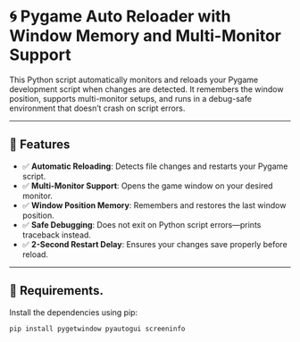 # 🌀 Pygame Auto Reloader with Window Memory and Multi-Monitor Support

This Python script automatically monitors and reloads your Pygame development script when changes are detected. It remembers the window position, supports multi-monitor setups, and runs in a debug-safe environment that doesn’t crash on script errors.

---

## 🔧 Features

- ✅ **Automatic Reloading**: Detects file changes and restarts your Pygame script.
- ✅ **Multi-Monitor Support**: Opens the game window on your desired monitor.
- ✅ **Window Position Memory**: Remembers and restores the last window position.
- ✅ **Safe Debugging**: Does not exit on Python script errors—prints traceback instead.
- ✅ **2-Second Restart Delay**: Ensures your changes save properly before reload.

---

## 🚀 Requirements.

Install the dependencies using pip:

```bash
pip install pygetwindow pyautogui screeninfo
